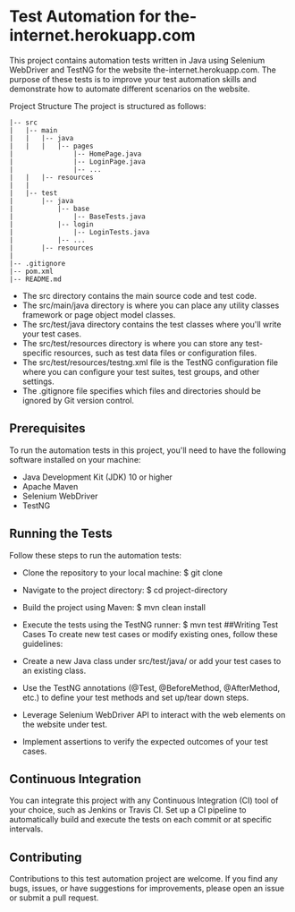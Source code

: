 # Test Automation for the-internet.herokuapp.com
This project contains automation tests written in Java using Selenium WebDriver and TestNG for the website the-internet.herokuapp.com. The purpose of these tests is to improve your test automation skills and demonstrate how to automate different scenarios on the website.

Project Structure
The project is structured as follows:

```
|-- src
|   |-- main
|   |   |-- java
|   |   |   |-- pages
|               |-- HomePage.java
|               |-- LoginPage.java
|               |-- ...
|   |   |-- resources
|   |
|   |-- test
|       |-- java
|           |-- base
|               |-- BaseTests.java
|           |-- login
|               |-- LoginTests.java
|           |-- ...
|       |-- resources
|
|-- .gitignore
|-- pom.xml
|-- README.md
```

- The src directory contains the main source code and test code.
- The src/main/java directory is where you can place any utility classes framework or page object model classes.
- The src/test/java directory contains the test classes where you'll write your test cases.
- The src/test/resources directory is where you can store any test-specific resources, such as test data files or configuration files.
- The src/test/resources/testng.xml file is the TestNG configuration file where you can configure your test suites, test groups, and other settings.
- The .gitignore file specifies which files and directories should be ignored by Git version control.

## Prerequisites
To run the automation tests in this project, you'll need to have the following software installed on your machine:

- Java Development Kit (JDK) 10 or higher
- Apache Maven
- Selenium WebDriver
- TestNG


## Running the Tests
Follow these steps to run the automation tests:

- Clone the repository to your local machine: $ git clone <repository-url>
- Navigate to the project directory: $ cd project-directory
- Build the project using Maven: $ mvn clean install
- Execute the tests using the TestNG runner: $ mvn test
##Writing Test Cases
To create new test cases or modify existing ones, follow these guidelines:

- Create a new Java class under src/test/java/ or add your test cases to an existing class.
- Use the TestNG annotations (@Test, @BeforeMethod, @AfterMethod, etc.) to define your test methods and set up/tear down steps.
- Leverage Selenium WebDriver API to interact with the web elements on the website under test.
- Implement assertions to verify the expected outcomes of your test cases.
  
## Continuous Integration
You can integrate this project with any Continuous Integration (CI) tool of your choice, such as Jenkins or Travis CI. Set up a CI pipeline to automatically build and execute the tests on each commit or at specific intervals.

## Contributing
Contributions to this test automation project are welcome. If you find any bugs, issues, or have suggestions for improvements, please open an issue or submit a pull request.
